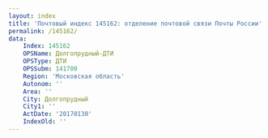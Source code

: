 ```yaml
---
layout: index
title: 'Почтовый индекс 145162: отделение почтовой связи Почты России'
permalink: /145162/
data:
    Index: 145162
    OPSName: Долгопрудный-ДТИ
    OPSType: ДТИ
    OPSSubm: 141700
    Region: 'Московская область'
    Autonom: ''
    Area: ''
    City: Долгопрудный
    City1: ''
    ActDate: '20170130'
    IndexOld: ''
---
```

